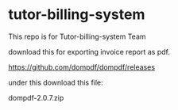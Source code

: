 # tutor-billing-system
This repo is for Tutor-billing-system Team

download this for exporting invoice report as pdf.

https://github.com/dompdf/dompdf/releases

under this download this file:

dompdf-2.0.7.zip

